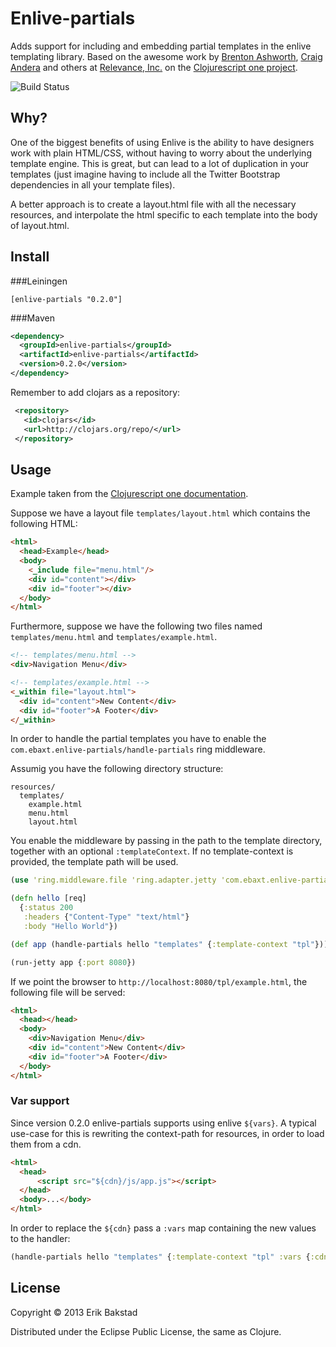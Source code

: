# Enlive-partials

Adds support for including and embedding partial templates in the enlive templating library. Based on the awesome work by [Brenton Ashworth](https://github.com/brentonashworth), [Craig Andera](https://github.com/candera) and others at [Relevance, Inc.](http://thinkrelevance.com/) on the [Clojurescript one project](http://clojurescriptone.com/).

![Build Status](https://travis-ci.org/ebaxt/enlive-partials.png)

## Why?

One of the biggest benefits of using Enlive is the ability to have designers work with plain HTML/CSS, without having to worry about the underlying template engine. This is great, but can lead to a lot of duplication in your templates (just imagine having to include all the Twitter Bootstrap dependencies in all your template files).

A better approach is to create a layout.html file with all the necessary resources, and interpolate the html specific to each template into the body of layout.html.

## Install

###Leiningen

    [enlive-partials "0.2.0"]

###Maven

```xml
<dependency>
  <groupId>enlive-partials</groupId>
  <artifactId>enlive-partials</artifactId>
  <version>0.2.0</version>
</dependency>
```

Remember to add clojars as a repository:

```xml
 <repository>
   <id>clojars</id>
   <url>http://clojars.org/repo/</url>
 </repository>
```


## Usage

Example taken from the [Clojurescript one documentation](https://github.com/brentonashworth/one/wiki/Design-and-templating).

Suppose we have a layout file `templates/layout.html` which contains the following HTML:

```html
<html>
  <head>Example</head>
  <body>
    <_include file="menu.html"/>
    <div id="content"></div>
    <div id="footer"></div>
  </body>
</html>
```

Furthermore, suppose we have the following two files named `templates/menu.html` and `templates/example.html`.

```html
<!-- templates/menu.html -->
<div>Navigation Menu</div>
```

```html
<!-- templates/example.html -->
<_within file="layout.html">
  <div id="content">New Content</div>
  <div id="footer">A Footer</div>
</_within>
```


In order to handle the partial templates you have to enable the `com.ebaxt.enlive-partials/handle-partials` ring middleware.

Assumig you have the following directory structure:

    resources/
      templates/
        example.html
        menu.html
        layout.html

You enable the middleware by passing in the path to the template directory, together with an optional `:templateContext`. If no template-context is provided, the template path will be used.

```clojure
(use 'ring.middleware.file 'ring.adapter.jetty 'com.ebaxt.enlive-partials)

(defn hello [req]
  {:status 200
   :headers {"Content-Type" "text/html"}
   :body "Hello World"})

(def app (handle-partials hello "templates" {:template-context "tpl"}))

(run-jetty app {:port 8080})
```

If we point the browser to `http://localhost:8080/tpl/example.html`, the following file will be served:


```html
<html>
  <head></head>
  <body>
    <div>Navigation Menu</div>
    <div id="content">New Content</div>
    <div id="footer">A Footer</div>
  </body>
</html>
```

### Var support

Since version 0.2.0 enlive-partials supports using enlive `${vars}`. A typical use-case for this is
rewriting the context-path for resources, in order to load them from a cdn.


```html
<html>
  <head>
      <script src="${cdn}/js/app.js"></script>
  </head>
  <body>...</body>
</html>
```

In order to replace the `${cdn}` pass a `:vars` map containing the new values to the handler:

```clojure
(handle-partials hello "templates" {:template-context "tpl" :vars {:cdn "http://cdn.com"}})

```


## License

Copyright © 2013 Erik Bakstad

Distributed under the Eclipse Public License, the same as Clojure.
